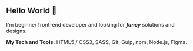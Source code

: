 ## Hello World :milky_way:

I'm beginner front-end developer and looking for **_fancy_** solutions and designs.

**My Tech and Tools:** HTML5 / CSS3, SASS, Git, Gulp, npm, Node.js, Figma.
